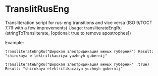 # TranslitRusEng
Transliteration script for rus-eng transitions and vice versa (ISO 9/ГОСТ 7.79 with a few improvements)
Usage: transliterateEngRu (stringToTransliterate, [optional: true to remove apostrophes])

Example:

`transliterateEngRu("Широкая электрификация южных губерний")
Result: "shirokaya e'lektrifikacziya yuzhnyh gubernij"`

`transliterateEngRu("Широкая электрификация южных губерний" ,true)
Result: "shirokaya elektrifikacziya yuzhnyh gubernij"`